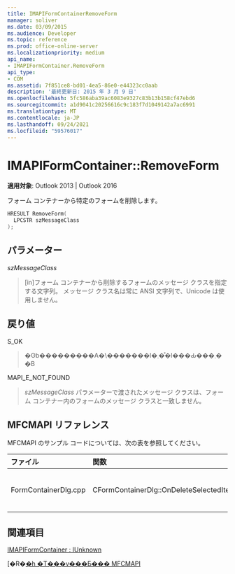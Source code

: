 ```yaml
---
title: IMAPIFormContainerRemoveForm
manager: soliver
ms.date: 03/09/2015
ms.audience: Developer
ms.topic: reference
ms.prod: office-online-server
ms.localizationpriority: medium
api_name:
- IMAPIFormContainer.RemoveForm
api_type:
- COM
ms.assetid: 7f851ce8-bd01-4ea5-86e0-e44323cc0aab
description: '最終更新日: 2015 年 3 月 9 日'
ms.openlocfilehash: 5fc586aba39ac6083e9327c83b13b158cf47ebd6
ms.sourcegitcommit: a1d9041c20256616c9c183f7d1049142a7ac6991
ms.translationtype: MT
ms.contentlocale: ja-JP
ms.lasthandoff: 09/24/2021
ms.locfileid: "59576017"
---
```

# <a name="imapiformcontainerremoveform"></a>IMAPIFormContainer::RemoveForm

  
  
**適用対象**: Outlook 2013 | Outlook 2016 
  
フォーム コンテナーから特定のフォームを削除します。
  
```cpp
HRESULT RemoveForm(
  LPCSTR szMessageClass
);
```

## <a name="parameters"></a>パラメーター

 _szMessageClass_
  
> [in]フォーム コンテナーから削除するフォームのメッセージ クラスを指定する文字列。 メッセージ クラス名は常に ANSI 文字列で、Unicode は使用しません。
    
## <a name="return-value"></a>戻り値

S_OK 
  
> �ʘb���������A�\�������l�܂��͒l���Ԃ���܂��B
    
MAPI_E_NOT_FOUND 
  
> _szMessageClass_ パラメーターで渡されたメッセージ クラスは、フォーム コンテナー内のフォームのメッセージ クラスと一致しません。 
    
## <a name="mfcmapi-reference"></a>MFCMAPI リファレンス

MFCMAPI のサンプル コードについては、次の表を参照してください。
  
|**ファイル**|**関数**|**コメント**|
|:-----|:-----|:-----|
|FormContainerDlg.cpp  <br/> |CFormContainerDlg::OnDeleteSelectedItem  <br/> |MFCMAPI は **IMAPIFormContainer::RemoveForm** メソッドを使用してフォーム コンテナーからフォームを削除します。  <br/> |
   
## <a name="see-also"></a>関連項目



[IMAPIFormContainer : IUnknown](imapiformcontaineriunknown.md)


[�R�[�h �T���v���Ƃ��� MFCMAPI](mfcmapi-as-a-code-sample.md)

